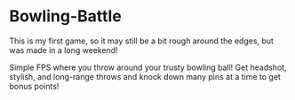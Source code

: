 # Bowling-Battle
 This is my first game, so it may still be a bit rough around the edges, but was made in a long weekend!
 
 Simple FPS where you throw around your trusty bowling ball! Get headshot, stylish, and long-range throws and knock down many pins at a time to get bonus points!
